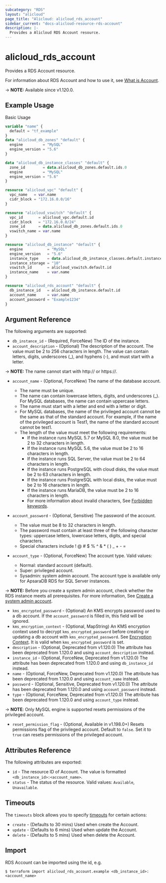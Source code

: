 ```yaml
---
subcategory: "RDS"
layout: "alicloud"
page_title: "Alicloud: alicloud_rds_account"
sidebar_current: "docs-alicloud-resource-rds-account"
description: |-
  Provides a Alicloud RDS Account resource.
---
```


# alicloud_rds_account

Provides a RDS Account resource.

For information about RDS Account and how to use it, see [What is Account](https://www.alibabacloud.com/help/en/apsaradb-for-rds/latest/api-rds-2014-08-15-createaccount).

-> **NOTE:** Available since v1.120.0.

## Example Usage

Basic Usage

```terraform
variable "name" {
  default = "tf_example"
}
data "alicloud_db_zones" "default" {
  engine         = "MySQL"
  engine_version = "5.6"
}

data "alicloud_db_instance_classes" "default" {
  zone_id        = data.alicloud_db_zones.default.ids.0
  engine         = "MySQL"
  engine_version = "5.6"
}

resource "alicloud_vpc" "default" {
  vpc_name   = var.name
  cidr_block = "172.16.0.0/16"
}

resource "alicloud_vswitch" "default" {
  vpc_id       = alicloud_vpc.default.id
  cidr_block   = "172.16.0.0/24"
  zone_id      = data.alicloud_db_zones.default.ids.0
  vswitch_name = var.name
}

resource "alicloud_db_instance" "default" {
  engine           = "MySQL"
  engine_version   = "5.6"
  instance_type    = data.alicloud_db_instance_classes.default.instance_classes.1.instance_class
  instance_storage = "10"
  vswitch_id       = alicloud_vswitch.default.id
  instance_name    = var.name
}

resource "alicloud_rds_account" "default" {
  db_instance_id   = alicloud_db_instance.default.id
  account_name     = var.name
  account_password = "Example1234"
}
```

## Argument Reference

The following arguments are supported:
* `db_instance_id` - (Required, ForceNew) The ID of the instance.
* `account_description` - (Optional) The description of the account. The value must be 2 to 256 characters in length. The value can contain letters, digits, underscores (_), and hyphens (-), and must start with a letter.

-> **NOTE:** The name cannot start with http:// or https://.
* `account_name` - (Optional, ForceNew) The name of the database account.
    * The name must be unique.
    * The name can contain lowercase letters, digits, and underscores (_). For MySQL databases, the name can contain uppercase letters.
    * The name must start with a letter and end with a letter or digit.
    * For MySQL databases, the name of the privileged account cannot be the same as that of the standard account. For example, if the name of the privileged account is Test1, the name of the standard account cannot be test1.
    * The length of the value must meet the following requirements:
        * If the instance runs MySQL 5.7 or MySQL 8.0, the value must be 2 to 32 characters in length.
        * If the instance runs MySQL 5.6, the value must be 2 to 16 characters in length.
        * If the instance runs SQL Server, the value must be 2 to 64 characters in length.
        * If the instance runs PostgreSQL with cloud disks, the value must be 2 to 63 characters in length.
        * If the instance runs PostgreSQL with local disks, the value must be 2 to 16 characters in length.
        * If the instance runs MariaDB, the value must be 2 to 16 characters in length.
        * For more information about invalid characters, See [Forbidden keywords](https://help.aliyun.com/zh/rds/developer-reference/forbidden-keywords?spm=api-workbench.API%20Document.0.0.529e2defHKoZ3o).

* `account_password` - (Optional, Sensitive) The password of the account.
    * The value must be 8 to 32 characters in length.
    * The password must contain at least three of the following character types: uppercase letters, lowercase letters, digits, and special characters.
    * Special characters include ! @ # $ % ^ & * ( ) _ + - =
* `account_type` - (Optional, ForceNew) The account type. Valid values:
    * Normal: standard account (default).
    * Super: privileged account.
    * Sysadmin: system admin account. The account type is available only for ApsaraDB RDS for SQL Server instances.

-> **NOTE:** Before you create a system admin account, check whether the RDS instance meets all prerequisites. For more information, See [Create a system admin account](https://help.aliyun.com/zh/rds/apsaradb-rds-for-sql-server/create-a-system-admin-account-for-an-apsaradb-rds-for-sql-server-instance?spm=api-workbench.API%20Document.0.0.529e2defHKoZ3o).
* `kms_encrypted_password` - (Optional) An KMS encrypts password used to a db account. If the `account_password` is filled in, this field will be ignored.
* `kms_encryption_context` - (Optional, MapString) An KMS encryption context used to decrypt `kms_encrypted_password` before creating or updating a db account with `kms_encrypted_password`. See [Encryption Context](https://www.alibabacloud.com/help/doc-detail/42975.htm). It is valid when `kms_encrypted_password` is set.
* `description` - (Optional, Deprecated from v1.120.0) The attribute has been deprecated from 1.120.0 and using `account_description` instead.
* `instance_id` - (Optional, ForceNew, Deprecated from v1.120.0) The attribute has been deprecated from 1.120.0 and using `db_instance_id` instead.
* `name` - (Optional, ForceNew, Deprecated from v1.120.0) The attribute has been deprecated from 1.120.0 and using `account_name` instead.
* `password` - (Optional, Sensitive, Deprecated from v1.120.0) The attribute has been deprecated from 1.120.0 and using `account_password` instead.
* `type` - (Optional, ForceNew, Deprecated from v1.120.0) The attribute has been deprecated from 1.120.0 and using `account_type` instead.

-> **NOTE**: Only MySQL engine is supported resets permissions of the privileged account.
* `reset_permission_flag` - (Optional, Available in v1.198.0+) Resets permissions flag of the privileged account. Default to `false`. Set it to `true` can resets permissions of the privileged account.


## Attributes Reference

The following attributes are exported:

* `id` - The resource ID of Account. The value is formatted `<db_instance_id>:<account_name>`.
* `status` - The status of the resource. Valid values: `Available`, `Unavailable`.


## Timeouts

The `timeouts` block allows you to specify [timeouts](https://www.terraform.io/docs/configuration-0-11/resources.html#timeouts) for certain actions:

* `create` - (Defaults to 30 mins) Used when create the Account.
* `update` - (Defaults to 6 mins) Used when update the Account.
* `delete` - (Defaults to 5 mins) Used when delete the Account.

## Import

RDS Account can be imported using the id, e.g.

```shell
$ terraform import alicloud_rds_account.example <db_instance_id>:<account_name>
```
